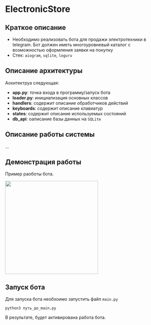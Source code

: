 # ElectronicStore

## Краткое описание

- Необходимо реализовать бота для продажи электротехники в telegram. Бот должен иметь многоуровневый каталог с возможностью оформления заявки на покупку
- Стек: `aiogram`, `sqlite`, `loguru`

## Описание архитектуры

Аохитектруа следующая:

- **app.py**: точка входа в программу/запуск бота
- **loader.py**: инициализация основных классов
- **handlers**: содержит описание обработчиков действий
- **keyboards**: содержит описание клавиатур
- **states**: содержит описание используемых состояний
- **db_api**: оаписание базы данных на `SQLite`

## Описание работы системы

...

## Демонстрация работы

Пример раоботы бота.

<img src="readme_data\ready_video.gif" swidth="200" height="300">


## Запуск бота

Для запуска бота необхоимо запустить файл `main.py`

`python3 путь_до_main.py`

В результате, будет активирована работа бота.
